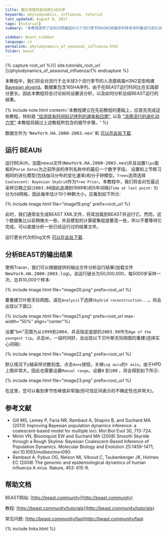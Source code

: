 ```yaml
---
title: 揭示流感的波动进化动力学
keywords: phylodynamics, influenza, tutorial
last_updated: August 8, 2017
tags: [tutorial]
summary: "本教程提供了如何对跨越纽约几个流行季节的H3N2病毒序列样本序列集进行进化动力学分析的逐步讲解。该数据集是跨越纽约州几个流行季节的综合性数据集的一个子集，并且已经被用来揭示该病毒的基因组及流行病学动力学(Rambaut et al., 2008)。我们将研究H3N2多样性如何随时间波动。"

sidebar: beast_sidebar
language: cn
permalink: phylodynamics_of_seasonal_influenza.html
folder: beast
---
```


{% capture root_url %}{{ site.tutorials_root_url }}/phylodynamics_of_seasonal_influenza/{% endcapture %}

本教程中，我们将会对流行于北半球3个流行季节的人流感病毒H3N2亚型构建[Bayesian skygrid](tree_priors#skygrid)。数据集包含165HA序列，由于在BEAST运行时间比在实践部分更长。因此本教程将会讨论如何设置该分析，以及如何分析总结BEAST运行的结果。

{% include note.html content='本教程建立在先前教程的基础上，应首先完成这些教程，特别是 <a href="rates_and_dates">"估测具有时间标记序列的速率和日期"</a>, 以及 <a href="phylodynamics_of_epidemic_influenza">"流感流行的进化动力学"</a> 
本教程将跳过上述教程所包含的细节步骤。' %}
                
<div class="alert alert-success" role="alert"><i class="fa fa-download fa-lg"></i> 数据文件为 '<samp>NewYork.HA.2000-2003.nex</samp>' 和 <a href="{{ root_url }}files/NewYork.HA.2000-2003.nex">可以在此处下载</a>.</div>
                
## 运行 BEAUti

运行BEAUti，加载nexus文件(<samp>NewYork.HA.2000-2003.nex</samp>)并且设置`Tips`面板的`Parse Dates`为之前所说的序列名称中的最后一个数字字段。 设置和上节练习相同的进化模型(包括伽马分布的变化速率)和分子钟模型。`Trees`选项选择`Coalescent: Bayesian SkyGrid`作为`Tree Prior`。本教程中，我们将会对在最近采样日期之前(<samp>2003.98</samp>因此追溯到1999年)的5年间隔(`Time at last point:` <samp>5</samp>)分为<samp>50</samp>网格，因此每年估计10个种群大小。应看到如下所示:

{% include image.html file="image19.png" prefix=root_url %}

此时，我们通常会生成BEAST XML文件，将其加载到BEAST并运行它。然而，这个数据集比以前稍微大一些，并且模型的计算密集程度要高一些，所以不要等待它完成，可以直接分析一些已经运行过的结果文件。
 
<div class="alert alert-success" role="alert"><i class="fa fa-download fa-lg"></i> 运行更长代次的log文件 <a href="{{ root_url }}files/Long_Run_H3N2_SkyGrid.zip">可以在此处下载</a>.</div>

## 分析BEAST的输出结果

使用Tracer，我们可以根据提供的输出文件分析运行结果(加载文件<samp>NewYork.HA.2000-2003.log</samp>)。该运行链长为50,000,000，每5000步采样一次，总共10,000个样本:

{% include image.html file="image20.png" prefix=root_url %}

要重建贝叶斯天际网图，请在`Analysis`下选择`SkyGrid reconstruction...`。将会出现以下窗口:

{% include image.html file="image21.png" prefix=root_url  max-width="50%" align="center"%}

设置"bin"范围为从<samp>1999</samp>到<samp>2004</samp>，并且指定底部的<samp>2003.98</samp>作为`Age of the youngest tip`。点击`OK`，一段时间好，会出现以下贝叶斯天际网图的重建(选择实心间隔):

{% include image.html file="image22.png" prefix=root_url %}

默认情况下y轴采样对数刻度。点击`Axes`按钮，关掉`Log axis`的`Y axis`。由于HPD上限非常大，因此也需要设置`Manual range`。设置<samp>0</samp> 到<samp>100</samp> ，将会得到如下所示:

{% include image.html file="image23.png" prefix=root_url %}

在这里，您可以看到季节性峰值非常强(但可信区间表示的不确定性也非常大)。 

## 参考文献

- Gill MS, Lemey P, Faria NR, Rambaut A, Shapiro B, and Suchard MA (2013) Improving Bayesian population dynamics inference: a coalescent-based model for multiple loci. Mol Biol Evol 30, 713-724.
- Minin VN, Bloomquist EW and Suchard MA (2008) Smooth Skyride through a Rough Skyline: Bayesian Coalescent-Based Inference of Population Dynamics. Molecular Biology and Evolution 25:1459-1471; doi:10.1093/molbev/msn090.
- Rambaut A, Pybus OG, Nelson MI, Viboud C, Taubenberger JK, Holmes EC (2008) The genomic and epidemiological dynamics of human influenza A virus. Nature, 453: 615-9.

## 帮助文档

BEAST网站: [http://beast.community](http://beast.community)

教程: [http://beast.community/tutorials](http://beast.community/tutorials)

常见问题: [http://beast.community/faq](http://beast.community/faq)

{% include links.html %}
